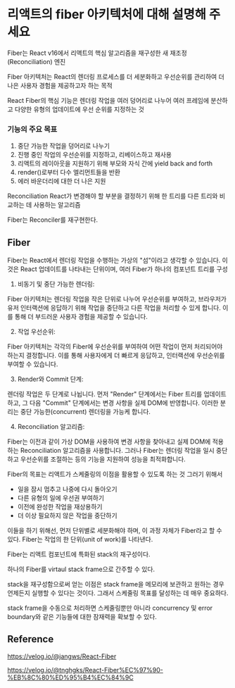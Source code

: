 # 리액트의 fiber 아키텍처에 대해 설명해 주세요

Fiber는 React v16에서 리액트의 핵심 알고리즘을 재구성한 새 재조정(Reconciliation) 엔진

Fiber 아키텍처는 React의 렌더링 프로세스를 더 세분화하고 우선순위를 관리하여 더 나은 사용자 경험을 제공하고자 하는 목적

React Fiber의 핵심 기능은 렌더링 작업을 여러 덩어리로 나누어 여러 프레임에 분산하고 다양한 유형의 업데이트에 우선 순위를 지정하는 것

### 기능의 주요 목표

1. 중단 가능한 작업을 덩어리로 나누기
2. 진행 중인 작업의 우선순위를 지정하고, 리베이스하고 재사용
3. 리액트의 레이아웃을 지원하기 위해 부모와 자식 간에 yield back and forth
4. render()로부터 다수 엘리먼트들을 반환
5. 에러 바운더리에 대한 더 나은 지원

Reconciliation
React가 변경해야 할 부분을 결정하기 위해 한 트리를 다른 트리와 비교하는 데 사용하는 알고리즘

Fiber는 Reconciler를 재구현한다.

## Fiber

Fiber는 React에서 렌더링 작업을 수행하는 가상의 "섬"이라고 생각할 수 있습니다. 이것은 React 업데이트를 나타내는 단위이며, 여러 Fiber가 하나의 컴포넌트 트리를 구성

1. 비동기 및 중단 가능한 렌더링:

Fiber 아키텍처는 렌더링 작업을 작은 단위로 나누어 우선순위를 부여하고, 브라우저가 유저 인터랙션에 응답하기 위해 작업을 중단하고 다른 작업을 처리할 수 있게 합니다. 이를 통해 더 부드러운 사용자 경험을 제공할 수 있습니다.

2. 작업 우선순위:

Fiber 아키텍처는 각각의 Fiber에 우선순위를 부여하여 어떤 작업이 먼저 처리되어야 하는지 결정합니다. 이를 통해 사용자에게 더 빠르게 응답하고, 인터랙션에 우선순위를 부여할 수 있습니다.

3. Render와 Commit 단계:

렌더링 작업은 두 단계로 나뉩니다. 먼저 "Render" 단계에서는 Fiber 트리를 업데이트하고, 그 다음 "Commit" 단계에서는 변경 사항을 실제 DOM에 반영합니다. 이러한 분리는 중단 가능한(concurrent) 렌더링을 가능케 합니다.

4. Reconciliation 알고리즘:

Fiber는 이전과 같이 가상 DOM을 사용하여 변경 사항을 찾아내고 실제 DOM에 적용하는 Reconciliation 알고리즘을 사용합니다. 그러나 Fiber는 렌더링 작업을 일시 중단하고 우선순위를 조절하는 등의 기능을 지원하여 성능을 최적화합니다.

Fiber의 목표는 리액트가 스케줄링의 이점을 활용할 수 있도록 하는 것
그러기 위해서

- 일을 잠시 멈추고 나중에 다시 돌아오기
- 다른 유형의 일에 우선권 부여하기
- 이전에 완성한 작업을 재상용하기
- 더 이상 필요하지 않은 작업을 중단하기

이들을 하기 위해선, 먼저 단위별로 세분화해야 하며, 이 과정 자체가 Fiber라고 할 수 있다. Fiber는 작업의 한 단위(unit of work)를 나타낸다.

Fiber는 리액트 컴포넌트에 특화된 stack의 재구성이다.

하나의 Fiber를 virtaul stack frame으로 간주할 수 있다.

stack을 재구성함으로써 얻는 이점은 stack frame을 메모리에 보관하고 원하는 경우 언제든지 실행할 수 있다는 것이다. 그래서 스케줄링 목표를 달성하는 데 매우 중요하다.

stack frame을 수동으로 처리하면 스케줄링뿐만 아니라 concurrency 및 error boundary와 같은 기능들에 대한 잠재력을 확보할 수 있다.

## Reference

https://velog.io/@jangws/React-Fiber

https://velog.io/@tnghgks/React-Fiber%EC%97%90-%EB%8C%80%ED%95%B4%EC%84%9C
